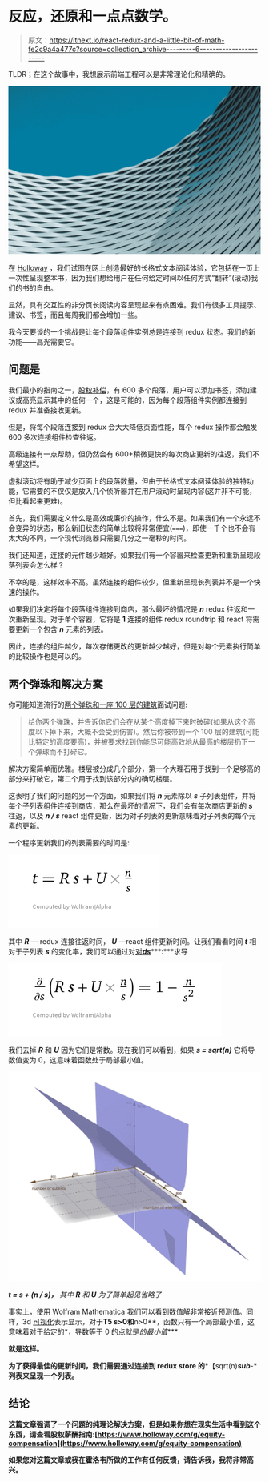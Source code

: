 # 反应，还原和一点点数学。

> 原文：<https://itnext.io/react-redux-and-a-little-bit-of-math-fe2c9a4a477c?source=collection_archive---------6----------------------->

TLDR；在这个故事中，我想展示前端工程可以是非常理论化和精确的。

![](img/d7b8fe16a28eaea02641f15ada4c88b3.png)

在 [Holloway](http://holloway.com/) ，我们试图在网上创造最好的长格式文本阅读体验，它包括在一页上一次性呈现整本书，因为我们想给用户在任何给定时间以任何方式“翻转”(滚动)我们的书的自由。

显然，具有交互性的非分页长阅读内容呈现起来有点困难。我们有很多工具提示、建议、书签，而且每周我们都会增加一些。

我今天要谈的一个挑战是让每个段落组件实例总是连接到 redux 状态。我们的新功能——高光需要它。

## 问题是

我们最小的指南之一，[股权补偿](https://www.holloway.com/g/equity-compensation/)，有 600 多个段落，用户可以添加书签，添加建议或高亮显示其中的任何一个，这是可能的，因为每个段落组件实例都连接到 redux 并准备接收更新。

但是，将每个段落连接到 redux 会大大降低页面性能，每个 redux 操作都会触发 600 多次连接组件检查往返。

高级连接有一点帮助，但仍然会有 600+稍微更快的每次商店更新的往返，我们不希望这样。

虚拟滚动将有助于减少页面上的段落数量，但由于长格式文本阅读体验的独特功能，它需要的不仅仅是放入几个侦听器并在用户滚动时呈现内容(这并非不可能，但比看起来更难)。

首先，我们需要定义什么是高效或廉价的操作，什么不是。如果我们有一个永远不会变异的状态，那么新旧状态的简单比较将非常便宜(`===`)，即使一千个也不会有太大的不同，一个现代浏览器只需要几分之一毫秒的时间。

我们还知道，连接的元件越少越好。如果我们有一个容器来检查更新和重新呈现段落列表会怎么样？

不幸的是，这样效率不高。虽然连接的组件较少，但重新呈现长列表并不是一个快速的操作。

如果我们决定将每个段落组件连接到商店，那么最坏的情况是 ***n*** redux 往返和一次重新呈现。对于单个容器，它将是 **1** 连接的组件 redux roundtrip 和 react 将需要更新一个包含 ***n*** 元素的列表。

因此，连接的组件越少，每次存储更改的更新越少越好，但是对每个元素执行简单的比较操作也是可以的。

## 两个弹珠和解决方案

你可能知道流行的[两个弹珠和一座 100 层的建筑](https://stackoverflow.com/questions/6547/two-marbles-and-a-100-story-building)面试问题:

> 给你两个弹珠，并告诉你它们会在从某个高度掉下来时破碎(如果从这个高度以下掉下来，大概不会受到伤害)。然后你被带到一个 100 层的建筑(可能比特定的高度要高)，并被要求找到你能尽可能高效地从最高的楼层扔下一个弹球而不打碎它。

解决方案简单而优雅。楼层被分成几个部分，第一个大理石用于找到一个足够高的部分来打破它，第二个用于找到该部分内的确切楼层。

这表明了我们的问题的另一个方面，如果我们将 ***n*** 元素除以 ***s*** 子列表组件，并将每个子列表组件连接到商店，那么在最坏的情况下，我们会有每次商店更新的 ***s*** 往返，以及 ***n / s*** react 组件更新，因为对子列表的更新意味着对子列表的每个元素的更新。

一个程序更新我们的列表需要的时间是:

![](img/9460aee597a424d609c14a6cca260a70.png)

其中 ***R*** — redux 连接往返时间， ***U*** —react 组件更新时间。让我们看看时间 ***t*** 相对于子列表 ***s*** 的变化率，我们可以通过对[对***ds***](https://www.wolframalpha.com/input/?i=d%2Fds%28s+%2B+%28n+%2F+s%29%29)***:***求导

![](img/30323d67945d83b45a9fe847e21112ee.png)

我们去掉 ***R*** 和 ***U*** 因为它们是常数。现在我们可以看到，如果 ***s = sqrt(n)*** 它将导数值变为 0，这意味着函数处于局部最小值。

![](img/e39ecd297e310ea9a1f3e8f84dd60ff1.png)

***t = s + (n / s)，*** *其中* ***R*** *和* ***U*** *为了简单起见省略了*

事实上，使用 Wolfram Mathematica 我们可以看到[数值解](https://www.wolframalpha.com/input/?i=t+%3D+s+%2B+%28n+%2F+s%29%2C+n+%3D+1000%2C+t+%3E+0%2C+s+%3C+n)非常接近预测值。同样，3d [可视化](https://www.wolframalpha.com/input/?i=plot3d+z+%3D+x+%2B+%28y+%2F+x%29%2C+y+%3E+1)表示显示，对于**T5 s>0和**n>0**，函数只有一个局部最小值，这意味着对于给定的*，导数等于 0 的点就是*的最小值****

**就是这样。**

**为了获得最佳的更新时间，我们需要通过连接到 redux store 的***【sqrt(n)***sub***-***列表来呈现一个列表。**

## **结论**

**这篇文章强调了一个问题的纯理论解决方案，但是如果你想在现实生活中看到这个东西，请查看股权薪酬指南:[https://www.holloway.com/g/equity-compensation](https://www.holloway.com/g/equity-compensation)**

**如果您对这篇文章或我在霍洛韦所做的工作有任何反馈，请告诉我，我将非常高兴。**